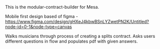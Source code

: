 This is the modular-contract-builder for Mesa. 

Mobile first design based of figma - https://www.figma.com/design/gHXeJ4kbwBSnLYZwetPN2K/Untitled?node-id=0-1&node-type=canvas

Walks musicians through process of creating a splits contract. Asks users different questions in flow and populates pdf with given answers.